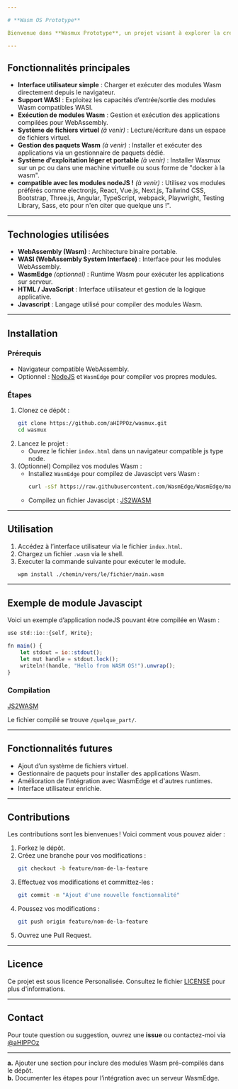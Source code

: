 ```yaml
---

# **Wasm OS Prototype**

Bienvenue dans **Wasmux Prototype**, un projet visant à explorer la création d’un système d’exploitation minimaliste compilé vers WebAssembly (**Wasm**) et **WASI** (WebAssembly System Interface). Ce projet intègre des modules Wasm dynamiques exécutables dans un navigateur ou via un runtime comme **WasmEdge**.

---
```


## **Fonctionnalités principales**
- **Interface utilisateur simple** : Charger et exécuter des modules Wasm directement depuis le navigateur.
- **Support WASI** : Exploitez les capacités d’entrée/sortie des modules Wasm compatibles WASI.
- **Exécution de modules Wasm** : Gestion et exécution des applications compilées pour WebAssembly.
- **Système de fichiers virtuel** *(à venir)* : Lecture/écriture dans un espace de fichiers virtuel.
- **Gestion des paquets Wasm** *(à venir)* : Installer et exécuter des applications via un gestionnaire de paquets dédié.
- **Système d'exploitation léger et portable** *(à venir)* : Installer Wasmux sur un pc ou dans une machine virtuelle ou sous forme de "docker à la wasm".
- **compatible avec les modules nodeJS !** *(à venir)* : Utilisez vos modules préférés comme electronjs, React, Vue.js, Next.js, Tailwind CSS, Bootstrap, Three.js, Angular, TypeScript, webpack, Playwright, Testing Library, Sass, etc pour n'en citer que quelque uns !".


---

## **Technologies utilisées**
- **WebAssembly (Wasm)** : Architecture binaire portable.
- **WASI (WebAssembly System Interface)** : Interface pour les modules WebAssembly.
- **WasmEdge** *(optionnel)* : Runtime Wasm pour exécuter les applications sur serveur.
- **HTML / JavaScript** : Interface utilisateur et gestion de la logique applicative.
- **Javascript** : Langage utilisé pour compiler des modules Wasm.

---

## **Installation**

### Prérequis
- Navigateur compatible WebAssembly.
- Optionnel : [NodeJS](https://nodejs.org/fr/download/) et `WasmEdge` pour compiler vos propres modules.

### Étapes
1. Clonez ce dépôt :
   ```bash
   git clone https://github.com/aHIPPOz/wasmux.git
   cd wasmux
   ```
2. Lancez le projet :
   - Ouvrez le fichier `index.html` dans un navigateur compatible js type node.
3. (Optionnel) Compilez vos modules Wasm :
   - Installez `WasmEdge` pour compilez de Javascipt vers Wasm :
     ```bash
     curl -sSf https://raw.githubusercontent.com/WasmEdge/WasmEdge/master/utils/install.sh | bash && source $HOME/.wasmedge/env
     ```
   - Compilez un fichier Javascipt :
     [JS2WASM](https://wasmedge.org/docs/category/develop-wasm-apps-in-javascript/)

---

## **Utilisation**
1. Accédez à l’interface utilisateur via le fichier `index.html`.
2. Chargez un fichier `.wasm` via le shell.
3. Executer la commande suivante pour exécuter le module.
     ```bash
     wpm install ./chemin/vers/le/fichier/main.wasm
     ```

---

## **Exemple de module Javascipt**

Voici un exemple d’application nodeJS pouvant être compilée en Wasm :

```javascript
use std::io::{self, Write};

fn main() {
    let stdout = io::stdout();
    let mut handle = stdout.lock();
    writeln!(handle, "Hello from WASM OS!").unwrap();
}
```

### Compilation
[JS2WASM](https://wasmedge.org/docs/category/develop-wasm-apps-in-javascript/)

Le fichier compilé se trouve `/quelque_part/`.

---

## **Fonctionnalités futures**
- Ajout d’un système de fichiers virtuel.
- Gestionnaire de paquets pour installer des applications Wasm.
- Amélioration de l’intégration avec WasmEdge et d'autres runtimes.
- Interface utilisateur enrichie.

---

## **Contributions**
Les contributions sont les bienvenues ! Voici comment vous pouvez aider :
1. Forkez le dépôt.
2. Créez une branche pour vos modifications :
   ```bash
   git checkout -b feature/nom-de-la-feature
   ```
3. Effectuez vos modifications et committez-les :
   ```bash
   git commit -m "Ajout d'une nouvelle fonctionnalité"
   ```
4. Poussez vos modifications :
   ```bash
   git push origin feature/nom-de-la-feature
   ```
5. Ouvrez une Pull Request.

---

## **Licence**
Ce projet est sous licence Personalisée. Consultez le fichier [LICENSE](LICENSE) pour plus d'informations.

---

## **Contact**
Pour toute question ou suggestion, ouvrez une **issue** ou contactez-moi via [@aHIPPOz](https://github.com/aHIPPOz)

---

**a.** Ajouter une section pour inclure des modules Wasm pré-compilés dans le dépôt.  
**b.** Documenter les étapes pour l’intégration avec un serveur WasmEdge.
